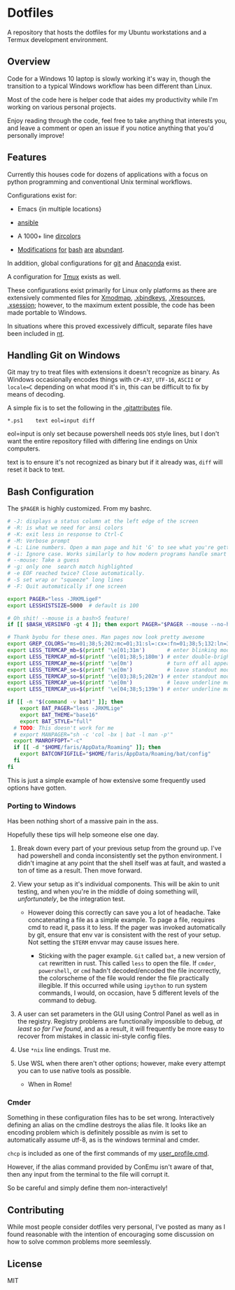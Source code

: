 # Dotfiles

A repository that hosts the dotfiles for my Ubuntu workstations and a Termux
development environment.

## Overview

Code for a Windows 10 laptop is slowly working it's way in, though the
transition to a typical Windows workflow has been different than Linux.

Most of the code here is helper code that aides my productivity while I'm
working on various personal projects.

Enjoy reading through the code, feel free to take anything that interests you,
and leave a comment or open an issue if you notice anything that you'd
personally improve!

## Features

Currently this houses code for dozens of applications with a focus on python
programming and conventional Unix terminal workflows.

Configurations exist for:

* Emacs {in multiple locations}
 
* [ansible](unix/.ansible.cfg)

* A 1000+ line [dircolors](unix/.dircolors)

* [Modifications](unix/.profile) [for](unix/.bashrc) [bash](unix/.bash_logout)
  [are](unix/.bashrc.d/alias.bash) [abundant](unix/.bashrc.d/functions.bash).

In addition, global configurations for [git](./unix/.config/git)
and [Anaconda](./unix/.condarc) exist.

A configuration for [Tmux](./unix/.tmux.conf) exists as well.

These configurations exist primarily for Linux only platforms as there
are extensively commented files for [Xmodmap](./unix/.Xmodmap),
[.xbindkeys](./unix/.xbindkeys), [.Xresources](./unix/.Xresources),
[.xsession](./unix/.xsession); however, to the maximum extent possible, the code
has been made portable to Windows.

In situations where this proved excessively difficult, separate files have been
included in [nt](nt).

## Handling Git on Windows

Git may try to treat files with extensions it doesn't recognize as binary.
As Windows occasionally encodes things with `CP-437`, `UTF-16`, `ASCII` or
`locale=C` depending on what mood it's in, this can be difficult to fix
by means of decoding.

A simple fix is to set the following in the
[.gitattributes](./unix/.config/git/aattributes) file.

`*.ps1    text eol=input diff`

eol=input is only set because powershell needs `DOS` style lines, but I don't
want the entire repository filled with differing line endings on Unix computers.

text is to ensure it's not recognized as binary but if it already was, `diff`
will reset it back to text.

## Bash Configuration

The `$PAGER` is highly customized. From my bashrc.

```bash
# -J: displays a status column at the left edge of the screen
# -R: is what we need for ansi colors
# -K: exit less in response to Ctrl-C
# -M: Verbose prompt
# -L: Line numbers. Open a man page and hit 'G' to see what you're getting into
# -i: Ignore case. Works similarly to how modern programs handle smart case!
# --mouse: Take a guess
# -g: only one  search match highlighted
# -e EOF reached twice? Close automatically.
# -S set wrap or "squeeze" long lines
# -F: Quit automatically if one screen

export PAGER="less -JRKMLigeF"
export LESSHISTSIZE=5000  # default is 100

# Oh shit! --mouse is a bash>5 feature!
if [[ $BASH_VERSINFO -gt 4 ]]; then export PAGER="$PAGER --mouse --no-histdups --save-marks "; fi

# Thank byobu for these ones. Man pages now look pretty awesome
export GREP_COLORS="ms=01;38;5;202:mc=01;31:sl=:cx=:fn=01;38;5;132:ln=32:bn=32:se=00;38;5;242"
export LESS_TERMCAP_mb=$(printf '\e[01;31m')       # enter blinking mode – red
export LESS_TERMCAP_md=$(printf '\e[01;38;5;180m') # enter double-bright mode – bold light orange
export LESS_TERMCAP_me=$(printf '\e[0m')           # turn off all appearance modes (mb, md, so, us)
export LESS_TERMCAP_se=$(printf '\e[0m')           # leave standout mode
export LESS_TERMCAP_so=$(printf '\e[03;38;5;202m') # enter standout mode – orange background highlight (or italics)
export LESS_TERMCAP_ue=$(printf '\e[0m')           # leave underline mode
export LESS_TERMCAP_us=$(printf '\e[04;38;5;139m') # enter underline mode – underline aubergine

if [[ -n "$(command -v bat)" ]]; then
    export BAT_PAGER="less -JRKMLige"
    export BAT_THEME="base16"
    export BAT_STYLE="full"
  # TODO: This doesn't work for me
  # export MANPAGER="sh -c 'col -bx | bat -l man -p'"
  export MANROFFOPT="-c"
  if [[ -d "$HOME/faris/AppData/Roaming" ]]; then
    export BATCONFIGFILE="$HOME/faris/AppData/Roaming/bat/config"
  fi
fi

```

This is just a simple example of how extensive some frequently used options
have gotten.

### Porting to Windows

Has been nothing short of a massive pain in the ass.

Hopefully these tips will help someone else one day.

1. Break down every part of your previous setup from the ground up.
   I've had powershell and conda inconsistently set the python environment.
   I didn't imagine at any point that the shell itself was at fault, and
   wasted a ton of time as a result. Then move forward.

2. View your setup as it's individual components. This will be akin to unit
   testing, and when you're in the middle of doing something will, *unfortunately*,
   be the integration test.

   - However doing this correctly can save you a lot of headache. Take
     concatenating a file as a simple example. To page a file, requires cmd
     to read it, pass it to less. If the pager was invoked automatically by
     git, ensure that env var is consistent with the rest of your setup.
     Not setting the `$TERM` envvar may cause issues here.

      - Sticking with the pager example. `Git` called `bat`, a new version of `cat`
        rewritten in rust. This called `less` to open the file. If `cmder`,
        `powershell`, or `cmd` hadn't decoded/encoded the file incorrectly,
        the colorscheme of the file would render the file practically illegible.
        If this occurred while using `ipython` to run system commands, I would,
        on occasion, have 5 different levels of the command to debug.

3. A user can set parameters in the GUI using Control Panel as well as in the
   registry. Registry problems are functionally impossible to debug, *at least
   so far I've found*, and as a result, it will frequently be more easy to
   recover from mistakes in classic ini-style config files.

4. Use `*nix` line endings. Trust me.

5. Use WSL when there aren't other options; however, make every attempt you can
   to use native tools as possible.

   - When in Rome!

### Cmder

Something in these configuration files has to be set wrong.
Interactively defining an alias on the cmdline destroys the alias file.
It looks like an encoding problem which is definitely possible
as nvim is set to automatically assume utf-8, as is the windows terminal and cmder.

`chcp` is included as one of the first commands of my [user_profile.cmd](./nt/cmder/user_profile.cmd).

However, if the alias command provided by ConEmu isn't aware of that, then
any input from the terminal to the file will corrupt it.

So be careful and simply define them non-interactively!

## Contributing

While most people consider dotfiles very personal, I've posted as many as I
found reasonable with the intention of encouraging some discussion on how
to solve common problems more seemlessly.


## License

MIT
